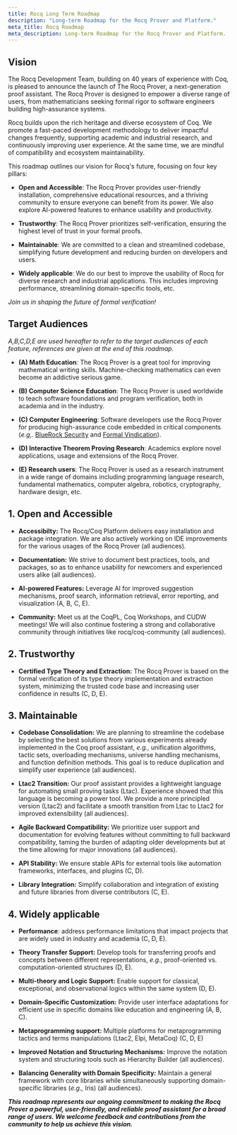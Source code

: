 ```yaml
---
title: Rocq Long Term Roadmap
description: "Long-term Roadmap for the Rocq Prover and Platform."
meta_title: Rocq Roadmap
meta_description: Long-term Roadmap for the Rocq Prover and Platform.
---
```


## Vision

The Rocq Development Team, building on 40 years of experience with
Coq, is pleased to announce the launch of The Rocq Prover, a 
next-generation proof assistant. The Rocq Prover is designed to
empower a diverse range of users, from mathematicians seeking 
formal rigor to software engineers building high-assurance systems.

Rocq builds upon the rich heritage and diverse ecosystem of Coq. We
promote a fast-paced development methodology to deliver impactful
changes frequently, supporting academic and industrial research, and
continuously improving user experience. At the same time, we are
mindful of compatibility and ecosystem maintainability.

This roadmap outlines our vision for Rocq's future, focusing on four
key pillars:

- **Open and Accessible**: The Rocq Prover provides user-friendly
  installation, comprehensive educational resources, and a thriving
  community to ensure everyone can benefit from its power. We also
  explore AI-powered features to enhance usability and productivity.

- **Trustworthy**: The Rocq Prover prioritizes self-verification,
  ensuring the highest level of trust in your formal proofs.

- **Maintainable**: We are committed to a clean and streamlined
  codebase, simplifying future development and reducing burden on
  developers and users.

- **Widely applicable**: We do our best to improve the usability of
  Rocq for diverse research and industrial applications. This includes
  improving performance, streamlining domain-specific tools, etc.

*Join us in shaping the future of formal verification!*

## Target Audiences

*A,B,C,D,E are used hereafter to refer to the target audiences of each
 feature, references are given at the end of this roadmap.*

- **(A) Math Education**: The Rocq Prover is a great tool for
  improving mathematical writing skills. Machine-checking mathematics
  can even become an addictive serious game.

- **(B) Computer Science Education**: The Rocq Prover is used
  worldwide to teach software foundations and program verification,
  both in academia and in the industry.

- **(C) Computer Engineering**: Software developers use the Rocq
  Prover for producing high-assurance code embedded in critical
  components (*e.g,.* [BlueRock Security](https://www.bluerock.io/)
  and [Formal Vindication](https://formalv.com/)).

- **(D) Interactive Theorem Proving Research**: Academics explore novel
  applications, usage and extensions of the Rocq Prover.

- **(E) Research users**: The Rocq Prover is used as a research instrument
  in a wide range of domains including programming language research, fundamental mathematics,
  computer algebra, robotics, cryptography, hardware design, etc.

## 1. Open and Accessible

- **Accessibilty:** The Rocq/Coq Platform delivers easy installation
  and package integration. We are also actively working on IDE
  improvements for the various usages of the Rocq Prover (all audiences).

- **Documentation:** We strive to document best practices, tools, and
  packages, so as to enhance usability for newcomers and experienced
  users alike (all audiences).

- **AI-powered Features:** Leverage AI for improved suggestion
  mechanisms, proof search, information retrieval, error reporting,
  and visualization (A, B, C, E).

- **Community:** Meet us at the CoqPL, Coq Workshops, and CUDW
  meetings! We will also continue fostering a strong and collaborative
  community through initiatives like rocq/coq-community (all
  audiences).

## 2. Trustworthy

- **Certified Type Theory and Extraction:** The Rocq Prover is based
  on the formal verification of its type theory implementation and
  extraction system, minimizing the trusted code base and increasing
  user confidence in results (C, D, E).

## 3. Maintainable

- **Codebase Consolidation:** We are planning to streamline the
  codebase by selecting the best solutions from various experiments
  already implemented in the Coq proof assistant, *e.g.,* unification
  algorithms, tactic sets, overloading mechanisms, universe handling
  mechanisms, and function definition methods. This goal is to reduce
  duplication and simplify user experience (all audiences).

- **Ltac2 Transition:** Our proof assistant provides a lightweight
  language for automating small proving tasks (Ltac).  Experience
  showed that this language is becoming a power tool. We provide a
  more principled version (Ltac2) and facilitate a smooth transition
  from Ltac to Ltac2 for improved extensibility (all audiences).

- **Agile Backward Compatibility:** We prioritize user support and
  documentation for evolving features without committing to full
  backward compatibility, taming the burden of adapting older
  developments but at the time allowing for major innovations (all
  audiences).

- **API Stability:** We ensure stable APIs for external tools like
  automation frameworks, interfaces, and plugins (C, D).

- **Library Integration:** Simplify collaboration and integration of
  existing and future libraries from diverse contributors (C, E).

## 4. Widely applicable

- **Performance**: address performance limitations that impact
  projects that are widely used in industry and academia (C, D, E).

- **Theory Transfer Support:** Develop tools for transferring proofs
  and concepts between different representations, *e.g.*,
  proof-oriented vs. computation-oriented structures (D, E).

- **Multi-theory and Logic Support:** Enable support for classical,
  exceptional, and observational logics within the same system (D, E).

- **Domain-Specific Customization:** Provide user interface
  adaptations for efficient use in specific domains like education and
  engineering (A, B, C).

- **Metaprogramming support:** Multiple platforms for metaprogramming
  tactics and terms manipulations (Ltac2, Elpi, MetaCoq) (C, D, E)

- **Improved Notation and Structuring Mechanisms:** Improve the
  notation system and structuring tools such as Hierarchy Builder (all
  audiences).

- **Balancing Generality with Domain Specificity:** Maintain a general
  framework with core libraries while simultaneously supporting
  domain-specific libraries (*e.g.,* Iris) (all audiences).


**_This roadmap represents our ongoing commitment to making the Rocq
  Prover a powerful, user-friendly, and reliable proof assistant for a
  broad range of users. We welcome feedback and contributions from the
  community to help us achieve this vision._**
